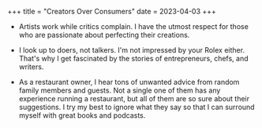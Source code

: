 +++
title = "Creators Over Consumers"
date = 2023-04-03
+++

* Artists work while critics complain. I have the utmost respect for those who are passionate about perfecting their creations.

* I look up to doers, not talkers. I'm not impressed by your Rolex either. That's why I get fascinated by the stories of entrepreneurs, chefs, and writers.

* As a restaurant owner, I hear tons of unwanted advice from random family members and guests. Not a single one of them has any experience running a restaurant, but all of them are so sure about their suggestions. I try my best to ignore what they say so that I can surround myself with great books and podcasts.